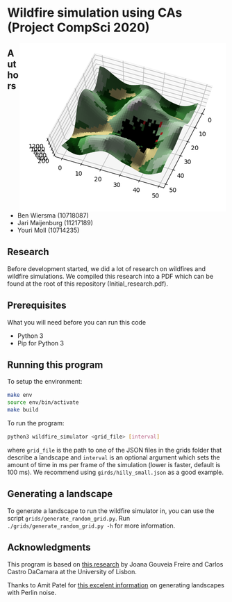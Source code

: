 # Wildfire simulation using CAs (Project CompSci 2020)

<img src="images/hills_raging.png" style="float: right;"></img>

## Authors

* Ben Wiersma (10718087)
* Jari Maijenburg (11217189)
* Youri Moll (10714235)

## Research

Before development started, we did a lot of research on wildfires and wildfire simulations. We compiled this research into a PDF which can be found at the root of this repository (Initial\_research.pdf).

## Prerequisites

What you will need before you can run this code
- Python 3
- Pip for Python 3

## Running this program

To setup the environment:
```bash
make env
source env/bin/activate
make build
```

To run the program:
```bash
python3 wildfire_simulator <grid_file> [interval]
```

where `grid_file` is the path to one of the JSON files in the grids folder that describe a landscape and `interval` is an optional argument which sets the amount of time in ms per frame of the simulation (lower is faster, default is 100 ms). We recommend using `girds/hilly_small.json` as a good example.

## Generating a landscape

To generate a landscape to run the wildfire simulator in, you can use the script `grids/generate_random_grid.py`. Run `./grids/generate_random_grid.py -h` for more information.

## Acknowledgments

This program is based on [this research](https://www.nat-hazards-earth-syst-sci.net/19/169/2019/) by Joana Gouveia Freire and Carlos Castro DaCamara at the University of Lisbon.

Thanks to Amit Patel for [this excelent information](https://www.redblobgames.com/maps/terrain-from-noise/) on generating landscapes with Perlin noise.
